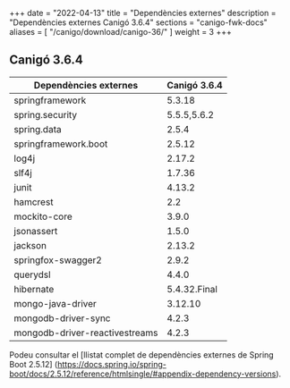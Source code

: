 +++
date        = "2022-04-13"
title       = "Dependències externes"
description = "Dependències externes Canigó 3.6.4"
sections    = "canigo-fwk-docs"
aliases = [
    "/canigo/download/canigo-36/"
]
weight      = 3
+++

## Canigó 3.6.4

|          Dependències externes       |      Canigó 3.6.4     |
|---------------------------------     |---------------------- |
| springframework                      |  5.3.18               |
| spring.security                      |  5.5.5,5.6.2          |
| spring.data                          |  2.5.4                |
| springframework.boot                 |  2.5.12               |
| log4j                                |  2.17.2               |
| slf4j                                |  1.7.36               |
| junit                                |  4.13.2               |
| hamcrest                             |  2.2                  |
| mockito-core                         |  3.9.0                |
| jsonassert                           |  1.5.0                |
| jackson                              |  2.13.2               |
| springfox-swagger2                   |  2.9.2                |
| querydsl                             |  4.4.0                |
| hibernate                            |  5.4.32.Final         |
| mongo-java-driver                    |  3.12.10              |
| mongodb-driver-sync                  |  4.2.3                |
| mongodb-driver-reactivestreams       |  4.2.3                |

Podeu consultar el [llistat complet de dependències externes de Spring Boot 2.5.12]
(https://docs.spring.io/spring-boot/docs/2.5.12/reference/htmlsingle/#appendix-dependency-versions).